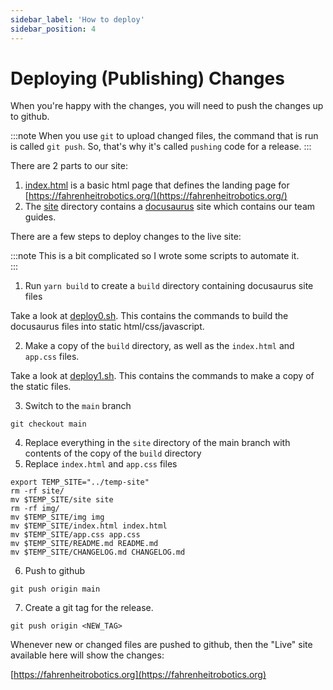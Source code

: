 ```yaml
---
sidebar_label: 'How to deploy'
sidebar_position: 4
---
```


# Deploying (Publishing) Changes

When you're happy with the changes, you will need to push the changes up to github. 

:::note
When you use `git` to upload changed files, the command that is run is called `git push`. So, that's why it's called  `pushing` code for a release.
:::

There are 2 parts to our site: 
1. [index.html](https://github.com/Fahrenheit6882/Fahrenheit6882.github.io/blob/docusaurus/index.html) is a basic html page that defines the landing page for [https://fahrenheitrobotics.org/](https://fahrenheitrobotics.org/)
2. The [site](https://github.com/Fahrenheit6882/Fahrenheit6882.github.io/tree/docusaurus/site) directory contains a [docusaurus](https://docusaurus.io/) site which contains our team guides.

There are a few steps to deploy changes to the live site: 

:::note
This is a bit complicated so I wrote some scripts to automate it.  
:::

1. Run `yarn build` to create a `build` directory containing docusaurus site files

Take a look at [deploy0.sh](../../../../scripts/deploy0.sh). This contains the commands to build the docusaurus files into static html/css/javascript. 

2. Make a copy of the `build` directory, as well as the `index.html` and `app.css` files. 

Take a look at [deploy1.sh](../../../../scripts/deploy1.sh). This contains the commands to make a copy of the static files.

3. Switch to the `main` branch

```shell
git checkout main
```

4. Replace everything in the `site` directory of the main branch with contents of the copy of the `build` directory
5. Replace `index.html` and `app.css` files
```shell
export TEMP_SITE="../temp-site"
rm -rf site/
mv $TEMP_SITE/site site
rm -rf img/
mv $TEMP_SITE/img img
mv $TEMP_SITE/index.html index.html
mv $TEMP_SITE/app.css app.css
mv $TEMP_SITE/README.md README.md
mv $TEMP_SITE/CHANGELOG.md CHANGELOG.md
```
6. Push to github

```shell
git push origin main
```

7. Create a git tag for the release. 
```shell
git push origin <NEW_TAG>
```

Whenever new or changed files are pushed to github, then the "Live" site available here will show the changes: 

[https://fahrenheitrobotics.org](https://fahrenheitrobotics.org)

